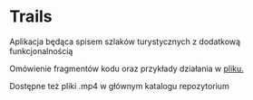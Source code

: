 # Trails
Aplikacja będąca spisem szlaków turystycznych z dodatkową funkcjonalnością

Omówienie fragmentów kodu oraz przykłady działania w [pliku.](other/Sprawozdanie_151785.pdf)

Dostępne też pliki .mp4 w głównym katalogu repozytorium
